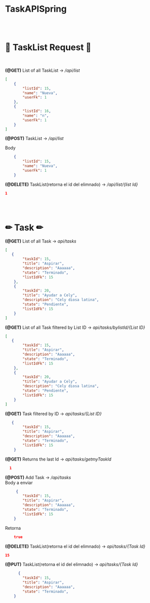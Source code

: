 # TaskAPISpring
</br></br>

# 📃 TaskList Request 📃

</br>

**(@GET)** List of all TaskList -> */api/list*
```json
[
    {
        "listId": 15,
        "name": "Nueva",
        "userFk": 1
    },
    {
        "listId": 16,
        "name": "n",
        "userFk": 1
    }
]
```

**(@POST)** TaskList -> */api/list*

Body

```json
    {
        "listId": 15,
        "name": "Nueva",
        "userFk": 1
    }
```
**(@DELETE)** TaskList(retorna el id del elimnado) -> */api/list/{list Id}*
```json
1
```
</br></br>

# ✏ Task ✏

**(@GET)** List of all Task -> *api/tasks*
```json
[
   {
        "taskId": 15,
        "title": "Aspirar",
        "description": "Aaaaaa",
        "state": "Terminado",
        "listIdFk": 15
    },
    {
        "taskId": 20,
        "title": "Ayudar a Cely",
        "description": "Cely diosa latina",
        "state": "Pendiente",
        "listIdFk": 15
    }
]
```
**(@GET)** List of all Task filtered by List ID -> *api/tasks/bylistId/{List ID}*
```json
[
   {
        "taskId": 15,
        "title": "Aspirar",
        "description": "Aaaaaa",
        "state": "Terminado",
        "listIdFk": 15
    },
    {
        "taskId": 20,
        "title": "Ayudar a Cely",
        "description": "Cely diosa latina",
        "state": "Pendiente",
        "listIdFk": 15
    }
]
```
**(@GET)** Task filtered by ID -> *api/tasks/{List ID}*
```json
   {
        "taskId": 15,
        "title": "Aspirar",
        "description": "Aaaaaa",
        "state": "Terminado",
        "listIdFk": 15
    }
```
**(@GET)** Returns the last Id -> *api/tasks/getmyTaskId*
```json
  1
```

**(@POST)** Add Task -> */api/tasks*
</br>
Body a enviar
```json
     {
        "taskId": 15,
        "title": "Aspirar",
        "description": "Aaaaaa",
        "state": "Terminado",
        "listIdFk": 15
    }
```
Retorna
```json
    true
```

**(@DELETE)** TaskList(retorna el id del elimnado) -> *api/tasks/{Task Id}*
```json
15
```
**(@PUT)** TaskList(retorna el id del elimnado) -> *api/tasks/{Task Id}*
```json
      {
        "taskId": 15,
        "title": "Aspirar",
        "description": "Aaaaaa",
        "state": "Terminado",
    }
```
